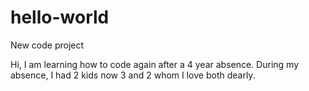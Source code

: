 # hello-world
New code project

Hi, I am learning how to code again after a 4 year absence.
During my absence, I had 2 kids now 3 and 2 whom I love both dearly.
